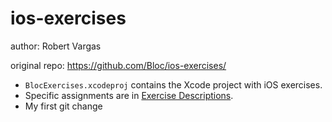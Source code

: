 ios-exercises
=============
author: Robert Vargas

original repo: https://github.com/Bloc/ios-exercises/


- `BlocExercises.xcodeproj` contains the Xcode project with iOS exercises.
- Specific assignments are in [Exercise Descriptions](Exercise%20Descriptions/).
- My first git change
